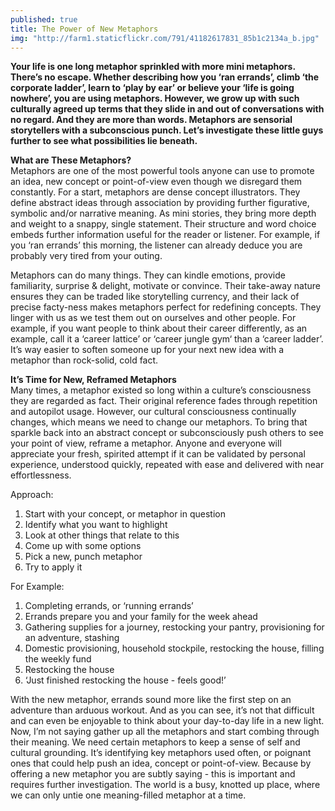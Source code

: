 ```yaml
---
published: true
title: The Power of New Metaphors
img: "http://farm1.staticflickr.com/791/41182617831_85b1c2134a_b.jpg"
---
```

**Your life is one long metaphor sprinkled with more mini metaphors. There’s no escape. Whether describing how you ‘ran errands’, climb ‘the corporate ladder’, learn to ‘play by ear’ or believe your ‘life is going nowhere’, you are using metaphors. However, we grow up with such culturally agreed up terms that they slide in and out of conversations with no regard. And they are more than words. Metaphors are sensorial storytellers with a subconscious punch. Let’s investigate these little guys further to see what possibilities lie beneath.** 

**What are These Metaphors?**  
Metaphors are one of the most powerful tools anyone can use to promote an idea, new concept or point-of-view even though we disregard them constantly. For a start, metaphors are dense concept illustrators. They define abstract ideas through association by providing further figurative, symbolic and/or narrative meaning. As mini stories, they bring more depth and weight to a snappy, single statement. Their structure and word choice embeds further information useful for the reader or listener. For example, if you ‘ran errands’ this morning, the listener can already deduce you are probably very tired from your outing. 

Metaphors can do many things. They can kindle emotions, provide familiarity, surprise & delight, motivate or convince. Their take-away nature ensures they can be traded like storytelling currency, and their lack of precise facty-ness makes metaphors perfect for redefining concepts. They linger with us as we test them out on ourselves and other people. For example, if you want people to think about their career differently, as an example, call it a ‘career lattice’ or ‘career jungle gym‘ than a ‘career ladder’. It’s way easier to soften someone up for your next new idea with a metaphor than rock-solid, cold fact.  

**It’s Time for New, Reframed Metaphors**  
Many times, a metaphor existed so long within a culture’s consciousness they are regarded as fact. Their original reference fades through repetition and autopilot usage. However, our cultural consciousness continually changes, which means we need to change our metaphors. To bring that sparkle back into an abstract concept or subconsciously push others to see your point of view, reframe a metaphor. Anyone and everyone will appreciate your fresh, spirited attempt if it can be validated by personal experience, understood quickly, repeated with ease and delivered with near effortlessness. 

Approach:
1. Start with your concept, or metaphor in question
2. Identify what you want to highlight
3. Look at other things that relate to this
4. Come up with some options
5. Pick a new, punch metaphor
6. Try to apply it

For Example:
1. Completing errands, or ‘running errands’
2. Errands prepare you and your family for the week ahead
3. Gathering supplies for a journey, restocking your pantry, provisioning for an adventure, stashing
4. Domestic provisioning, household stockpile, restocking the house, filling the weekly fund
5. Restocking the house
6. ‘Just finished restocking the house - feels good!’

With the new metaphor, errands sound more like the first step on an adventure than arduous workout. And as you can see, it’s not that difficult and can even be enjoyable to think about your day-to-day life in a new light. Now, I’m not saying gather up all the metaphors and start combing through their meaning. We need certain metaphors to keep a sense of self and cultural grounding.  It’s identifying key metaphors used often, or poignant ones that could help push an idea, concept or point-of-view. Because by offering a new metaphor you are subtly saying - this is important and requires further investigation. The world is a busy, knotted up place, where we can only untie one meaning-filled metaphor at a time. 
